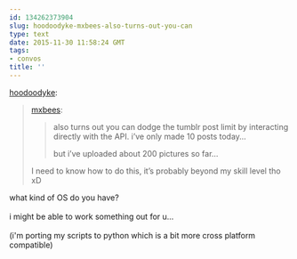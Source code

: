 ```yaml
---
id: 134262373904
slug: hoodoodyke-mxbees-also-turns-out-you-can
type: text
date: 2015-11-30 11:58:24 GMT
tags:
- convos
title: ''
---
```

<p><a class="tumblr_blog" href="http://hoodoodyke.tumblr.com/post/134250648704">hoodoodyke</a>:</p>
<blockquote>
<p><a class="tumblr_blog" href="http://mxbees.tumblr.com/post/134238238449">mxbees</a>:</p>
<blockquote>
<p>also turns out you can dodge the tumblr post limit by interacting directly with the API. i’ve only made 10 posts today…</p>

<p>but i’ve uploaded about 200 pictures so far…</p>
</blockquote>
<p>I need to know how to do this, it’s probably beyond my skill level tho xD</p>
</blockquote>

<p>what kind of OS do you have? <br/><br/>i might be able to work something out for u... <br/><br/>(i'm porting my scripts to python which is a bit more cross platform compatible)</p>